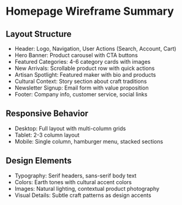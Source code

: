 # Homepage Wireframe Summary

## Layout Structure
- Header: Logo, Navigation, User Actions (Search, Account, Cart)
- Hero Banner: Product carousel with CTA buttons
- Featured Categories: 4-6 category cards with images
- New Arrivals: Scrollable product row with quick actions
- Artisan Spotlight: Featured maker with bio and products
- Cultural Context: Story section about craft traditions
- Newsletter Signup: Email form with value proposition
- Footer: Company info, customer service, social links

## Responsive Behavior
- Desktop: Full layout with multi-column grids
- Tablet: 2-3 column layout
- Mobile: Single column, hamburger menu, stacked sections

## Design Elements
- Typography: Serif headers, sans-serif body text
- Colors: Earth tones with cultural accent colors
- Images: Natural lighting, contextual product photography
- Visual Details: Subtle craft patterns as design accents